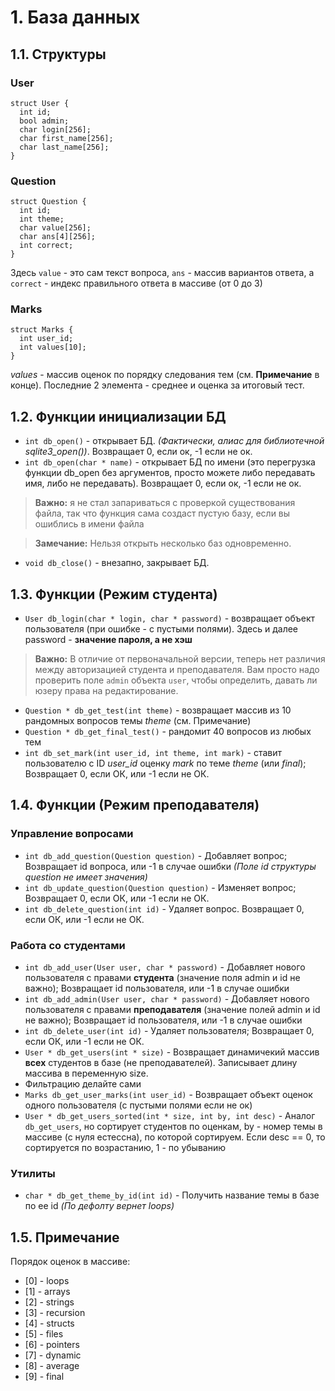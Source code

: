 # 1. База данных
## 1.1. Cтруктуры
### User
```
struct User {
  int id;
  bool admin;
  char login[256];
  char first_name[256];
  char last_name[256];
}
```
### Question
```
struct Question {
  int id;
  int theme;
  char value[256];
  char ans[4][256];
  int correct;
}
```
Здесь `value` - это сам текст вопроса, `ans` - массив вариантов ответа, а `correct` - индекс правильного ответа в массиве (от 0 до 3)
### Marks
```
struct Marks {
  int user_id;
  int values[10];
}
```
*values* - массив оценок по порядку следования тем (см. **Примечание** в конце). Последние 2 элемента - среднее и оценка за итоговый тест.

## 1.2. Функции инициализации БД

- `int db_open()` - открывает БД. *(Фактически, алиас для библиотечной sqlite3_open())*. Возвращает 0, если ок, -1 если не ок.
- `int db_open(char * name)` - открывает БД по имени (это перегрузка функции db_open без аргументов, просто можете либо передавать имя, либо не передавать). Возвращает 0, если ок, -1 если не ок.
> **Важно:** я не стал запариваться с проверкой существования файла, так что функция сама создаст пустую базу, если вы ошиблись в имени файла

> **Замечание:** Нельзя открыть несколько баз одновременно. 
- `void db_close()` - внезапно, закрывает БД.

## 1.3. Функции (Режим студента)

- `User db_login(char * login, char * password)` - возвращает объект пользователя (при ошибке - с пустыми полями). Здесь и далее password - **значение пароля, а не хэш**
> **Важно:** В отличие от первоначальной версии, теперь нет различия между авторизацией студента и преподавателя. Вам просто надо проверить поле `admin` объекта `user`, чтобы определить, давать ли юзеру права на редактирование. 
- `Question * db_get_test(int theme)` - возвращает массив из 10 рандомных вопросов темы *theme* (см. Примечание)
- `Question * db_get_final_test()` - рандомит 40 вопросов из любых тем
- `int db_set_mark(int user_id, int theme, int mark)` - ставит пользователю с ID *user_id* оценку *mark* по теме *theme* (или *final*); Возвращает 0, если ОК, или -1 если не ОК.

## 1.4. Функции (Режим преподавателя)

### Управление вопросами

- `int db_add_question(Question question)` - Добавляет вопрос; Возвращает id вопроса, или -1 в случае ошибки *(Поле id структуры question не имеет значения)*
- `int db_update_question(Question question)` - Изменяет вопрос; Возвращает 0, если ОК, или -1 если не ОК.
- `int db_delete_question(int id)` - Удаляет вопрос. Возвращает 0, если ОК, или -1 если не ОК.

### Работа со студентами

- `int db_add_user(User user, char * password)` - Добавляет нового пользователя с правами **студента** (значение поля admin и id не важно); Возвращает id пользователя, или -1 в случае ошибки
- `int db_add_admin(User user, char * password)` - Добавляет нового пользователя с правами **преподавателя** (значение полей admin и id не важно); Возвращает id пользователя, или -1 в случае ошибки 
- `int db_delete_user(int id)` - Удаляет пользователя; Возвращает 0, если ОК, или -1 если не ОК.
- `User * db_get_users(int * size)` - Возвращает динамичекий массив **всех** студентов в базе (не преподавателей). Записывает длину массива в переменную size.
- Фильтрацию делайте сами
- `Marks db_get_user_marks(int user_id)` - Возвращает объект оценок одного пользователя (c пустыми полями если не ок)
- `User * db_get_users_sorted(int * size, int by, int desc)` - Аналог `db_get_users`, но сортирует студентов по оценкам,  by - номер темы в массиве (с нуля естессна), по которой сортируем. Если desc == 0, то сортируется по возрастанию, 1 - по убыванию

### Утилиты

- `char * db_get_theme_by_id(int id)` - Получить название темы в базе по ее id *(По дефолту вернет loops)*

## 1.5. Примечание
Порядок оценок в массиве:
- \[0\] - loops
- \[1\] - arrays
- \[2\] - strings
- \[3\] - recursion
- \[4\] - structs
- \[5\] - files
- \[6\] - pointers
- \[7\] - dynamic
- \[8\] - average
- \[9\] - final

